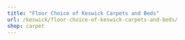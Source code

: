 ```yaml
---
title: "Floor Choice of Keswick Carpets and Beds"
url: /keswick/floor-choice-of-keswick-carpets-and-beds/
shop: carpet
---
```

